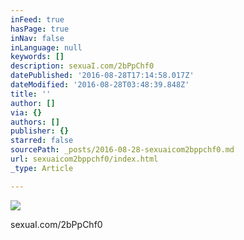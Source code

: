 ```yaml
---
inFeed: true
hasPage: true
inNav: false
inLanguage: null
keywords: []
description: sexuaI.com/2bPpChf0
datePublished: '2016-08-28T17:14:58.017Z'
dateModified: '2016-08-28T03:48:39.848Z'
title: ''
author: []
via: {}
authors: []
publisher: {}
starred: false
sourcePath: _posts/2016-08-28-sexuaicom2bppchf0.md
url: sexuaicom2bppchf0/index.html
_type: Article

---
```

![](https://the-grid-user-content.s3-us-west-2.amazonaws.com/669bc3fd-0da7-4e2c-ae77-bcacbad1b136.jpg)

sexuaI.com/2bPpChf0
